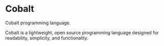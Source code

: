 # Cobalt
Cobalt programming language.

Cobalt is a lightweight, open source programming language designed for readability, simplicity, and functionality.
